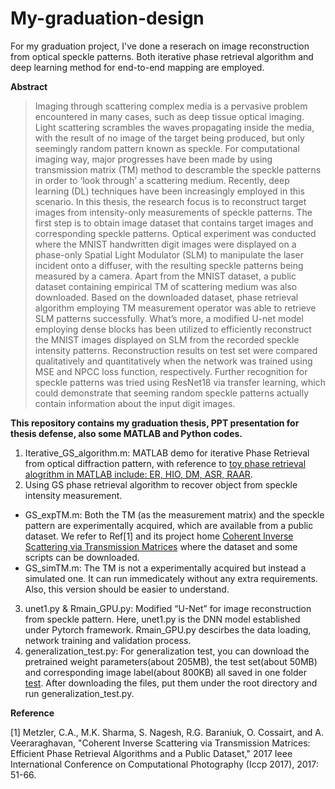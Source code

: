 # My-graduation-design
For my graduation project, I've done a reserach on image reconstruction from optical speckle patterns. Both iterative phase retrieval algorithm and deep learning method for end-to-end mapping are employed.

**Abstract** 
>Imaging through scattering complex media is a pervasive problem encountered in many cases, such as deep tissue optical imaging. Light scattering scrambles the waves propagating inside the media, with the result of no image of the target being produced, but only seemingly random pattern known as speckle. For computational imaging way, major progresses have been made by using transmission matrix (TM) method to descramble the speckle patterns in order to ‘look through’ a scattering medium. Recently, deep learning (DL) techniques have been increasingly employed in this scenario. In this thesis, the research focus is to reconstruct target images from intensity-only measurements of speckle patterns. The first step is to obtain image dataset that contains target images and corresponding speckle patterns. Optical experiment was conducted where the MNIST handwritten digit images were displayed on a phase-only Spatial Light Modulator (SLM) to manipulate the laser incident onto a diffuser, with the resulting speckle patterns being measured by a camera. Apart from the MNIST dataset, a public dataset containing empirical TM of scattering medium was also downloaded. Based on the downloaded dataset, phase retrieval algorithm employing TM measurement operator was able to retrieve SLM patterns successfully. What’s more, a modified U-net model employing dense blocks has been utilized to efficiently reconstruct the MNIST images displayed on SLM from the recorded speckle intensity patterns. Reconstruction results on test set were compared qualitatively and quantitatively when the network was trained using MSE and NPCC loss function, respectively. Further recognition for speckle patterns was tried using ResNet18 via transfer learning, which could demonstrate that seeming random speckle patterns actually contain information about the input digit images.

**This repository contains my graduation thesis, PPT presentation for thesis defense, also some MATLAB and Python codes.**
1. Iterative_GS_algorithm.m: MATLAB demo for iterative Phase Retrieval from optical diffraction pattern, with reference to [toy phase retrieval alogrithm in MATLAB include: ER, HIO, DM, ASR, RAAR](https://github.com/necroen/toy_pr).
2. Using GS phase retrieval algorithm to recover object from speckle intensity measurement.
- GS_expTM.m: Both the TM (as the measurement matrix) and the speckle pattern are experimentally acquired, which are available from a public dataset. We refer to Ref[1] and its project home [Coherent Inverse Scattering via Transmission Matrices](http://compphotolab.northwestern.edu/project/transmissionmatrices/) where the dataset and some scripts can be downloaded.
- GS_simTM.m: The TM is not a experimentally acquired but instead a simulated one. It can run immedicately without any extra requirements. Also, this version should be easier to understand.

3. unet1.py & Rmain_GPU.py: Modified “U-Net” for image reconstruction from speckle pattern. Here, unet1.py is the DNN model established under Pytorch framework. Rmain_GPU.py descirbes the data loading, network training and validation process. 
4. generalization_test.py: For generalization test, you can download the pretrained weight parameters(about 205MB), the test set(about 50MB) and corresponding image label(about 800KB) all saved in one folder [test](https://pan.baidu.com/s/1AxmDbcCSw8dAojpH5Skigw). After downloading the files, put them under the root directory and run generalization_test.py.










**Reference**

[1] Metzler, C.A., M.K. Sharma, S. Nagesh, R.G. Baraniuk, O. Cossairt, and A. Veeraraghavan, "Coherent Inverse Scattering via Transmission Matrices: Efficient Phase Retrieval Algorithms and a Public Dataset," 2017 Ieee International Conference on Computational Photography (Iccp 2017), 2017: 51-66.
